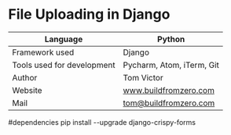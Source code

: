# File Uploading in Django

Language | Python
-------- | ------
Framework used|Django
Tools used for development|Pycharm, Atom, iTerm, Git
Author | Tom Victor
Website | www.buildfromzero.com
Mail | tom@buildfromzero.com

#dependencies
pip install --upgrade django-crispy-forms
